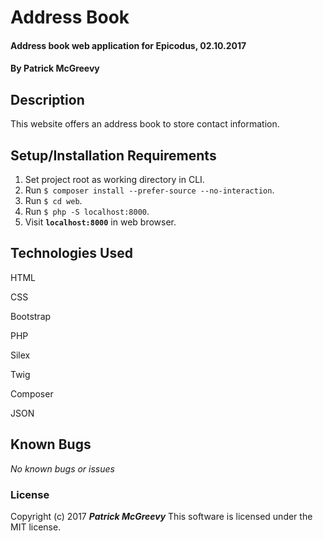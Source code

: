 # Address Book

#### Address book web application for Epicodus, 02.10.2017

#### By Patrick McGreevy

## Description

This website offers an address book to store contact information.


## Setup/Installation Requirements
1. Set project root as working directory in CLI.
2. Run `$ composer install --prefer-source --no-interaction`.
3. Run `$ cd web`.
4. Run `$ php -S localhost:8000`.
5. Visit **`localhost:8000`** in web browser.


## Technologies Used

HTML

CSS

Bootstrap

PHP

Silex

Twig

Composer

JSON


## Known Bugs

_No known bugs or issues_

### License

Copyright (c) 2017 _**Patrick McGreevy**_
This software is licensed under the MIT license.
